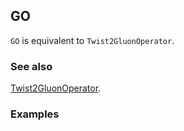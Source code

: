 ## GO

`GO` is equivalent to `Twist2GluonOperator`.

### See also

[Twist2GluonOperator](Twist2GluonOperator).

### Examples